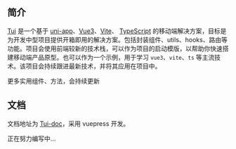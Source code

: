 ## 简介
[Tui](https://github.com/wxtling/tui) 是一个基于 [uni-app](https://uniapp.dcloud.io/)、[Vue3](https://v3.cn.vuejs.org/)、[Vite](https://cn.vitejs.dev/)、 [TypeScript](https://www.typescriptlang.org/zh/) 的移动端解决方案，目标是为开发中型项目提供开箱即用的解决方案。包括封装组件、utils、hooks、路由等功能。项目会使用前端较新的技术栈，可以作为项目的启动模版，以帮助你快速搭建移动端产品原型。也可以作为一个示例，用于学习 `vue3`、`vite`、`ts` 等主流技术。该项目会持续跟进最新技术，并将其应用在项目中。

更多实用组件、方法，会持续更新


## 文档
文档地址为 [Tui-doc](https://tui-doc.1xtt.com)，采用 vuepress 开发。

正在努力编写中...

